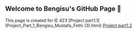 ## Welcome to Bengisu's GitHub Page 👻
This page is created for IE 423
[Project part1.1](Project_Part_1_Bengisu_Mustafa_Fethi (3).html)
[Project part1.2](Project_Part_1_Bengisu_Mustafa_Fethi.ipynb)
